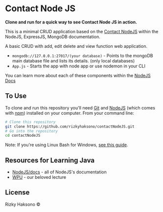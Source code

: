 # Contact Node JS

**Clone and run for a quick way to see Contact Node JS in action.**

This is a minimal CRUD application based on the [Contact NodeJS](https://www.youtube.com/watch?v=sSLJx5t4OJ4&list=PLFIM0718LjIW-XBdVOerYgKegBtD6rSfD) within the NodeJS, ExpressJS, MongoDB documentation.

A basic CRUD with add, edit delete and view function web application.

- `mongodb://127.0.0.1:27017/(your database)` - Points to the mongoDB main database file and lists its details. (only local databases)
- `App.js` - Starts the app with node app or use nodemon in your CLI

You can learn more about each of these components within the [NodeJS Docs](https://nodejs.org/en/docs/)

## To Use

To clone and run this repository you'll need [Git](https://git-scm.com) and [NodeJS](https://nodejs.org/en/download/) (which comes with [npm](https://www.npmjs.com/)) installed on your computer. From your command line:

```bash
# Clone this repository
git clone https://github.com/rizkyhaksono/contactNodeJS.git
# Go into the repository
cd contactNodeJS
```

Note: If you're using Linux Bash for Windows, [see this guide](https://www.howtogeek.com/261575/how-to-run-graphical-linux-desktop-applications-from-windows-10s-bash-shell/).

## Resources for Learning Java

- [NodeJS/docs](https://nodejs.org/en/docs/) - all of NodeJS's documentation
- [WPU](https://www.youtube.com/channel/UCkXmLjEr95LVtGuIm3l2dPg) - our beloved lecture

## License

Rizky Haksono ©
